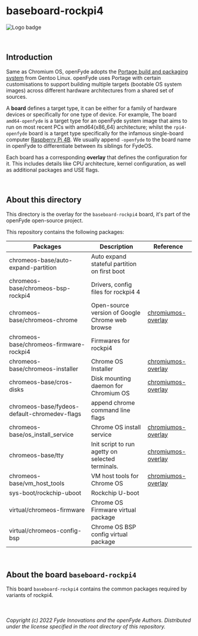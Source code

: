 # baseboard-rockpi4

![Logo badge](https://img.shields.io/endpoint?url=https://logo-badge-without-release-image-0lnvd7unef6z.runkit.sh)

<br>

## Introduction
Same as Chromium OS, openFyde adopts the [Portage build and packaging system](https://wiki.gentoo.org/wiki/Portage) from Gentoo Linux. openFyde uses Portage with certain customisations to support building multiple targets (bootable OS system images) across different hardware architectures from a shared set of sources.

A **board** defines a target type, it can be either for a family of hardware devices or specifically for one type of device. For example, The board `amd64-openfyde` is a target type for an openFyde system image that aims to run on most recent PCs with amd64(x86_64) architecture; whilst the `rpi4-openfyde` board is a target type specifically for the infamous single-board computer [Raspberry Pi 4B](https://www.raspberrypi.com/products/raspberry-pi-4-model-b/). We usually append `-openfyde` to the board name in openFyde to differentiate between its siblings for FydeOS.

Each board has a corresponding **overlay** that defines the configuration for it. This includes details like CPU architecture, kernel configuration, as well as additional packages and USE flags.

<br>

## About this directory
This directory is the overlay for the `baseboard-rockpi4` board, it's part of the openFyde open-source project.

This repository contains the following packages:


| Packages                                     | Description                                      | Reference                                                                                                                                          |
|----------------------------------------------|--------------------------------------------------|----------------------------------------------------------------------------------------------------------------------------------------------------|
| chromeos-base/auto-expand-partition          | Auto expand stateful partition on first boot     |                                                                                                                                                    |
| chromeos-base/chromeos-bsp-rockpi4           | Drivers, config files for rockpi4 4              |                                                                                                                                                    |
| chromeos-base/chromeos-chrome                | Open-source version of Google Chrome web browse  | [chromiumos-overlay](https://chromium.googlesource.com/chromiumos/overlays/chromiumos-overlay/+/refs/heads/main/chromeos-base/chromeos-chrome)                           |
| chromeos-base/chromeos-firmware-rockpi4      | Firmwares for rockpi4                            |                                                                                                                                                    |
| chromeos-base/chromeos-installer             | Chrome OS Installer                              | [chromiumos-overlay](https://chromium.googlesource.com/chromiumos/overlays/chromiumos-overlay/+/refs/heads/main/chromeos-base/chromeos-installer/) |
| chromeos-base/cros-disks                     | Disk mounting daemon for Chromium OS             | [chromiumos-overlay](https://chromium.googlesource.com/chromiumos/overlays/chromiumos-overlay/+/refs/heads/main/chromeos-base/cros-disks/)         |
| chromeos-base/fydeos-default-chromedev-flags | append chrome command line flags                 |                                                                                                                                                    |
| chromeos-base/os_install_service             | Chrome OS install service                        | [chromiumos-overlay](https://chromium.googlesource.com/chromiumos/overlays/chromiumos-overlay/+/refs/heads/main/chromeos-base/os_install_service/) |
| chromeos-base/tty                            | Init script to run agetty on selected terminals. | [chromiumos-overlay](https://chromium.googlesource.com/chromiumos/overlays/chromiumos-overlay/+/refs/heads/main/chromeos-base/tty)                 |
| chromeos-base/vm_host_tools                  | VM host tools for Chrome OS                      | [chromiumos-overlay](https://chromium.googlesource.com/chromiumos/overlays/chromiumos-overlay/+/refs/heads/main/chromeos-base/vm_host_tools/)      |
| sys-boot/rockchip-uboot                      | Rockchip U-boot                                  |                                                                                                                                                    |
| virtual/chromeos-firmware                    | Chrome OS Firmware virtual package               |                                                                                                                                                    |
| virtual/chromeos-config-bsp                  | Chrome OS BSP config virtual package             |                                                                                                                                                    |

<br>


## About the board `baseboard-rockpi4`

This board `baseboard-rockpi4` contains the common packages required by variants of rockpi4.

<br>

###### Copyright (c) 2022 Fyde Innovations and the openFyde Authors. Distributed under the license specified in the root directory of this repository.
